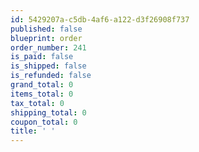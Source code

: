 ```yaml
---
id: 5429207a-c5db-4af6-a122-d3f26908f737
published: false
blueprint: order
order_number: 241
is_paid: false
is_shipped: false
is_refunded: false
grand_total: 0
items_total: 0
tax_total: 0
shipping_total: 0
coupon_total: 0
title: ' '
---
```

